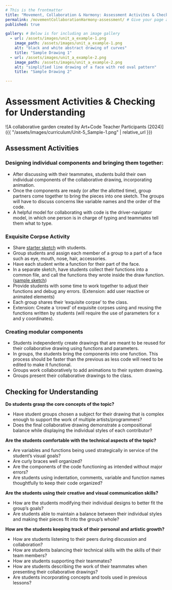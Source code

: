 ```yaml
---
# This is the frontmatter
title: "Movement, Collaboration & Harmony: Assessment Activites & Checking for Understanding" # Title and Heading 1
permalink: /movementCollaborationHarmony-assessment/ # Give your page a permalink
published: true

gallery: # Below is for including an image gallery
  - url: /assets/images/unit_a_example-1.png
    image_path: /assets/images/unit_a_example-1.png
    alt: "black and white abstract drawing of curves"
    title: "Sample Drawing 1"
  - url: /assets/images/unit_a_example-2.png
    image_path: /assets/images/unit_a_example-2.png
    alt: "simplified line drawing of a face with red oval pattern"
    title: "Sample Drawing 2"

---
```

# Assessment Activities & Checking for Understanding
![A collaborative garden created by Art+Code Teacher Participants (2024)]({{ "/assets/images/curriculum/Unit-5_Sample-1.png" | relative_url }})

## Assessment Activities

### Designing individual components and bringing them together:
* After discussing with their teammates, students build their own individual components of the collaborative drawing, incorporating animation. 
* Once the components are ready (or after the allotted time), group partners come together to bring the pieces into one sketch. The groups will have to discuss concerns like variable names and the order of the code.
* A helpful model for collaborating with code is the driver-navigator model, in which one person is in charge of typing and teammates tell them what to type.

### Exquisite Corpse Activity
* Share [starter sketch](https://editor.p5js.org/jyk/sketches/d6HszwGdF) with students. 
* Group students and assign each member of a group to a part of a face such as eye, mouth, nose, hair, accessories.
* Have each student write a function for their part of the face. 
* In a separate sketch, have students collect their functions into a common file, and call the functions they wrote inside the draw function. ([sample sketch](https://editor.p5js.org/jyk/sketches/WTzOHgeoy))
* Provide students with some time to work together to adjust their functions and debug any errors. (Extension: add user reactive or animated elements)
* Each group shares their ‘exquisite corpse’ to the class.
* Extension: Create a ‘crowd’ of exquisite corpses using and reusing the functions written by students (will require the use of parameters for x and y coordinates).

### Creating modular components
* Students independently create drawings that are meant to be reused for their collaborative drawing using functions and parameters.
* In groups, the students bring the components into one function. This process should be faster than the previous as less code will need to be edited to make it functional. 
* Groups work collaboratively to add animations to their system drawing. 
* Groups present their collaborative drawings to the class. 



## Checking for Understanding

**Do students grasp the core concepts of the topic?**
* Have student groups chosen a subject for their drawing that is complex enough to support the work of multiple artists/programmers?
* Does the final collaborative drawing demonstrate a compositional balance while displaying the individual styles of each contributor?


**Are the students comfortable with the technical aspects of the topic?**
* Are variables and functions being used strategically in service of the student’s visual goals?
* Are curly braces well organized?
* Are the components of the code functioning as intended without major errors?
* Are students using indentation, comments, variable and function names thoughtfully to keep their code organized?


**Are the students using their creative and visual communication skills?**
* How are the students modifying their individual designs to better fit the group’s goals?
* Are students able to maintain a balance between their individual styles and making their pieces fit into the group’s whole?


**How are the students keeping track of their personal and artistic growth?**
* How are students listening to their peers during discussion and collaboration?
* How are students balancing their technical skills with the skills of their team members?
* How are students supporting their teammates? 
* How are students describing the work of their teammates when presenting their collaborative drawings?
* Are students incorporating concepts and tools used in previous lessons?